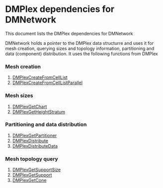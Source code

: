 # DMPlex dependencies for DMNetwork
This document lists the DMPlex dependencies for DMNetwork

DMNetwork holds a pointer to the DMPlex data structurre and uses it for mesh creation, querying sizes and topology information, partitioning and data (component) distribution. It uses the following functions from DMPlex

### Mesh creation

1. [DMPlexCreateFromCellList](https://www.mcs.anl.gov/petsc/petsc-3.6/docs/manualpages/DM/DMPlexCreateFromCellList.html)
2. [DMPlexCreateFromCellListParallel](https://www.mcs.anl.gov/petsc/petsc-current/docs/manualpages/DMPLEX/DMPlexCreateFromCellListParallel.html)

### Mesh sizes

1. [DMPlexGetChart](https://www.mcs.anl.gov/petsc/petsc-current/docs/manualpages/DMPLEX/DMPlexGetChart.html)
2. [DMPlexGetHeightStratum](https://www.mcs.anl.gov/petsc/petsc-current/docs/manualpages/DMPLEX/DMPlexGetHeightStratum.html)

### Partitioning and data distribution
1. [DMPlexGetPartitioner](https://www.mcs.anl.gov/petsc/petsc-current/docs/manualpages/DMPLEX/DMPlexGetPartitioner.html)
2. [DMPlexDistribute](https://www.mcs.anl.gov/petsc/petsc-current/docs/manualpages/DMPLEX/DMPlexDistribute.html)
3. [DMPlexDistributeData](https://www.mcs.anl.gov/petsc/petsc-current/docs/manualpages/DMPLEX/DMPlexDistributeData.html)

### Mesh topology query
1. [DMPlexGetSupportSize](https://www.mcs.anl.gov/petsc/petsc-current/docs/manualpages/DMPLEX/DMPlexGetSupportSize.html)
2. [DMPlexGetSupport](https://www.mcs.anl.gov/petsc/petsc-current/docs/manualpages/DMPLEX/DMPlexGetSupport.html)
3. [DMPlexGetCone](https://www.mcs.anl.gov/petsc/petsc-current/docs/manualpages/DMPLEX/DMPlexGetCone.html)
